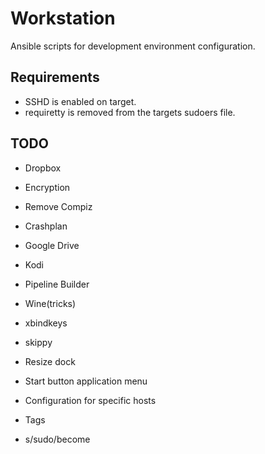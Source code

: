Workstation
===========

Ansible scripts for development environment configuration.

## Requirements
* SSHD is enabled on target.
* requiretty is removed from the targets sudoers file.

## TODO
* Dropbox
* Encryption
* Remove Compiz
* Crashplan
* Google Drive
* Kodi
* Pipeline Builder
* Wine(tricks)
* xbindkeys
* skippy
* Resize dock
* Start button application menu

* Configuration for specific hosts
* Tags
* s/sudo/become
